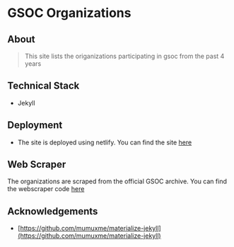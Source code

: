 # GSOC Organizations

## About

> This site lists the origanizations participating in gsoc from the past 4 years

## Technical Stack

- Jekyll

## Deployment

- The site is deployed using netlify. You can find the site [here](https://gsoc-organizations.netlify.com/)

## Web Scraper

The organizations are scraped from the official GSOC archive. You can find the webscraper code [here](https://github.com/nishantwrp/gsoc-organizations-scraper)

## Acknowledgements

- [https://github.com/mumuxme/materialize-jekyll](https://github.com/mumuxme/materialize-jekyll)

